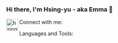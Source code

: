 ### Hi there, I'm Hsing-yu - aka Emma 👋

Connect with me:
<img align='left' alt='hsingyuc | LinkedIn' height="32" width="32" src="https://cdn.jsdelivr.net/npm/simple-icons@v5/icons/LinkedIn.svg" />

Languages and Tools:
